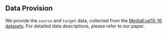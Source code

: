 ## Data Provision

We provide the `source` and `target` data, collected from the [MediaEval15-16 datasets](http://www.multimediaeval.org/). For detailed data descriptions, please refer to our paper.
